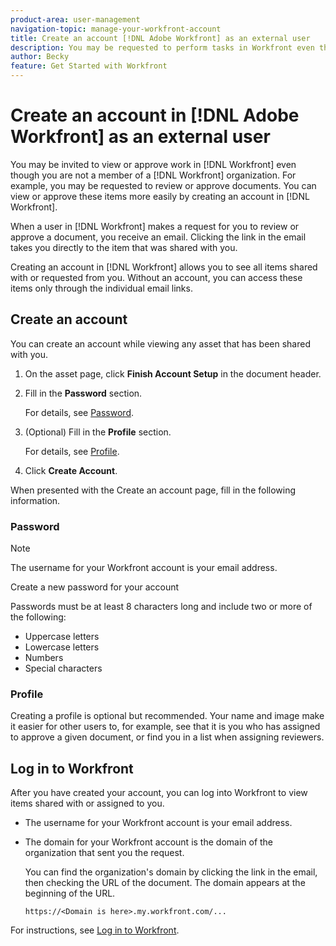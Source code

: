 ```yaml
---
product-area: user-management
navigation-topic: manage-your-workfront-account
title: Create an account [!DNL Adobe Workfront] as an external user
description: You may be requested to perform tasks in Workfront even though you are not a member of an organization in Workfront. You can do this work more easily by creating an account in Workfront.
author: Becky
feature: Get Started with Workfront
---
```

# Create an account in [!DNL Adobe Workfront] as an external user

You may be invited to view or approve work in [!DNL Workfront] even though you are not a member of a [!DNL Workfront] organization. For example, you may be requested to review or approve documents. You can view or approve these items more easily by creating an account in [!DNL Workfront].

When a user in [!DNL Workfront] makes a request for you to review or approve a document, <!--or shares a Workfront object such as a report or Board with you, -->you receive an email. Clicking the link in the email takes you directly to the item that was shared with you.

Creating an account in [!DNL Workfront] allows you to see all items shared with or requested from you. Without an account, you can access these items only through the individual email links.

## Create an account

You can create an account while viewing any asset that has been shared with you.

1. On the asset page, click **Finish Account Setup** in the document header.

1. Fill in the **Password** section. 

   For details, see [Password](#password).

1. (Optional) Fill in the **Profile** section.

   For details, see [Profile](#profile).

1. Click **Create Account**.   


When presented with the Create an account page, fill in the following information.

### Password

>[!NOTE]
>
>The username for your Workfront account is your email address.

Create a new password for your account

Passwords must be at least 8 characters long and include two or more of the following:

* Uppercase letters
* Lowercase letters
* Numbers
* Special characters

### Profile

Creating a profile is optional but recommended. Your name and image make it easier for other users to, for example, see that it is you who has assigned to approve a given document, or find you in a list when assigning reviewers.

## Log in to Workfront

After you have created your account, you can log into Workfront to view items shared with or assigned to you.

* The username for your Workfront account is your email address.
* The domain for your Workfront account is the domain of the organization that sent you the request.

  You can find the organization's domain by clicking the link in the email, then checking the URL of the document. The domain appears at the beginning of the URL.

  `https://<Domain is here>.my.workfront.com/...`

For instructions, see [Log in to Workfront](/help/quicksilver/workfront-basics/manage-your-account-and-profile/managing-your-workfront-account/log-in-to-workfront.md).
